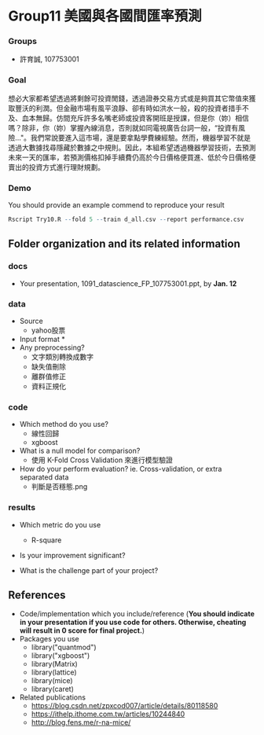 # Group11 美國與各國間匯率預測

### Groups
* 許育誠, 107753001

### Goal
想必大家都希望透過將剩餘可投資閒錢，透過證券交易方式或是夠買其它幣值來獲取豐沃的利潤。但金融市場有風平浪靜、卻有時如洪水一般，殺的投資者措手不及、血本無歸。仿間充斥許多名嘴老師或投資客開班是授課，但是你（妳）相信嗎？除非，你（妳）掌握內線消息，否則就如同電視廣告台詞一般，“投資有風險..."。我們常說要進入這市場，還是要拿點學費練經驗。然而，機器學習不就是透過大數據找尋隱藏於數據之中規則。因此，本組希望透過機器學習技術，去預測未來一天的匯率，若預測價格扣掉手續費仍高於今日價格便買進、低於今日價格便賣出的投資方式進行理財規劃。

### Demo 
You should provide an example commend to reproduce your result
```R
Rscript Try10.R --fold 5 --train d_all.csv --report performance.csv
```

## Folder organization and its related information

### docs
* Your presentation, 1091_datascience_FP_107753001.ppt, by **Jan. 12**

### data

* Source
  * yahoo股票
* Input format
  * 
* Any preprocessing?
  * 文字類別轉換成數字
  * 缺失值刪除
  * 離群值修正
  * 資料正規化
  
### code

* Which method do you use?
  * 線性回歸
  * xgboost
* What is a null model for comparison?
  * 使用 K-Fold Cross Validation 來進行模型驗證
* How do your perform evaluation? ie. Cross-validation, or extra separated data
  * 判斷是否穩態.png
### results

* Which metric do you use 
  * R-square
  
* Is your improvement significant?
* What is the challenge part of your project?

## References
* Code/implementation which you include/reference (__You should indicate in your presentation if you use code for others. Otherwise, cheating will result in 0 score for final project.__)
* Packages you use
  * library("quantmod")
  * library("xgboost")
  * library(Matrix)
  * library(lattice)
  * library(mice)
  * library(caret)
* Related publications
  * https://blog.csdn.net/zpxcod007/article/details/80118580
  * https://ithelp.ithome.com.tw/articles/10244840
  * http://blog.fens.me/r-na-mice/


